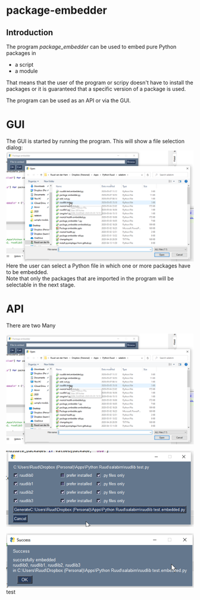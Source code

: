 # package-embedder
## Introduction
The program *package_embedder* can be used to embed pure Python packages in
- a script
- a module

That means that the user of the program or scripy doesn't have to install the packages or it is
guaranteed that a specific version of a package is used.

The program can be used as an API or via the GUI.

# GUI
The GUI is started by running the program.
This will show a file selection dialog:
![image1](images/package_embedder_1.png)
Here the user can select a Python file in which one or more packages have to be embedded.  
Note that only the packages that are imported in the program will be selectable in the next stage.


# API  
There are two Many


![image1](images/package_embedder_1.png)

![image2](images/package_embedder_2.png)

![image3](images/package_embedder_3.png)
test
